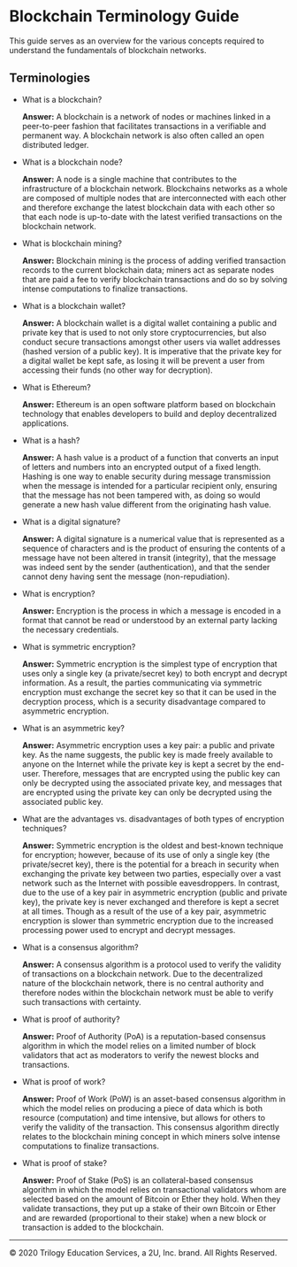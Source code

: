 # Blockchain Terminology Guide

This guide serves as an overview for the various concepts required to understand the fundamentals of blockchain networks.

## Terminologies

* What is a blockchain?

  **Answer:** A blockchain is a network of nodes or machines linked in a peer-to-peer fashion that facilitates transactions in a verifiable and permanent way. A blockchain network is also often called an open distributed ledger.

* What is a blockchain node?

  **Answer:** A node is a single machine that contributes to the infrastructure of a blockchain network. Blockchains networks as a whole are composed of multiple nodes that are interconnected with each other and therefore exchange the latest blockchain data with each other so that each node is up-to-date with the latest verified transactions on the blockchain network.

* What is blockchain mining?

  **Answer:** Blockchain mining is the process of adding verified transaction records to the current blockchain data; miners act as separate nodes that are paid a fee to verify blockchain transactions and do so by solving intense computations to finalize transactions.

* What is a blockchain wallet?

  **Answer:** A blockchain wallet is a digital wallet containing a public and private key that is used to not only store cryptocurrencies, but also conduct secure transactions amongst other users via wallet addresses (hashed version of a public key). It is imperative that the private key for a digital wallet be kept safe, as losing it will be prevent a user from accessing their funds (no other way for decryption).

* What is Ethereum?

  **Answer:** Ethereum is an open software platform based on blockchain technology that enables developers to build and deploy decentralized applications.

* What is a hash?

  **Answer:** A hash value is a product of a function that converts an input of letters and numbers into an encrypted output of a fixed length. Hashing is one way to enable security during message transmission when the message is intended for a particular recipient only, ensuring that the message has not been tampered with, as doing so would generate a new hash value different from the originating hash value.

* What is a digital signature?

  **Answer:** A digital signature is a numerical value that is represented as a sequence of characters and is the product of ensuring the contents of a message have not been altered in transit (integrity), that the message was indeed sent by the sender (authentication), and that the sender cannot deny having sent the message (non-repudiation).

* What is encryption?

  **Answer:** Encryption is the process in which a message is encoded in a format that cannot be read or understood by an external party lacking the necessary credentials.

* What is symmetric encryption?

  **Answer:** Symmetric encryption is the simplest type of encryption that uses only a single key (a private/secret key) to both encrypt and decrypt information. As a result, the parties communicating via symmetric encryption must exchange the secret key so that it can be used in the decryption process, which is a security disadvantage compared to asymmetric encryption.

* What is an asymmetric key?

  **Answer:** Asymmetric encryption uses a key pair: a public and private key. As the name suggests, the public key is made freely available to anyone on the Internet while the private key is kept a secret by the end-user. Therefore, messages that are encrypted using the public key can only be decrypted using the associated private key, and messages that are encrypted using the private key can only be decrypted using the associated public key.

* What are the advantages vs. disadvantages of both types of encryption techniques?

  **Answer:** Symmetric encryption is the oldest and best-known technique for encryption; however, because of its use of only a single key (the private/secret key), there is the potential for a breach in security when exchanging the private key between two parties, especially over a vast network such as the Internet with possible eavesdroppers. In contrast, due to the use of a key pair in asymmetric encryption (public and private key), the private key is never exchanged and therefore is kept a secret at all times. Though as a result of the use of a key pair, asymmetric encryption is slower than symmetric encryption due to the increased processing power used to encrypt and decrypt messages.

* What is a consensus algorithm?

  **Answer:** A consensus algorithm is a protocol used to verify the validity of transactions on a blockchain network. Due to the decentralized nature of the blockchain network, there is no central authority and therefore nodes within the blockchain network must be able to verify such transactions with certainty.

* What is proof of authority?

  **Answer:** Proof of Authority (PoA) is a reputation-based consensus algorithm in which the model relies on a limited number of block validators that act as moderators to verify the newest blocks and transactions.

* What is proof of work?

  **Answer:** Proof of Work (PoW) is an asset-based consensus algorithm in which the model relies on producing a piece of data which is both resource (computation) and time intensive, but allows for others to verify the validity of the transaction. This consensus algorithm directly relates to the blockchain mining concept in which miners solve intense computations to finalize transactions.

* What is proof of stake?

  **Answer:** Proof of Stake (PoS) is an collateral-based consensus algorithm in which the model relies on transactional validators whom are selected based on the amount of Bitcoin or Ether they hold. When they validate transactions, they put up a stake of their own Bitcoin or Ether and are rewarded (proportional to their stake) when a new block or transaction is added to the blockchain.

---

© 2020 Trilogy Education Services, a 2U, Inc. brand. All Rights Reserved.
